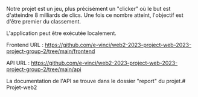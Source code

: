 Notre projet est un jeu, plus précisément un "clicker" où le but est d'atteindre 8 milliards de clics. Une fois ce nombre atteint, l'objectif est d'être premier du classement.

L'application peut être exécutée localement.

Frontend URL : https://github.com/e-vinci/web2-2023-project-web-2023-project-group-2/tree/main/frontend

API URL : https://github.com/e-vinci/web2-2023-project-web-2023-project-group-2/tree/main/api

La documentation de l'API se trouve dans le dossier "report" du projet.# Projet-web2
